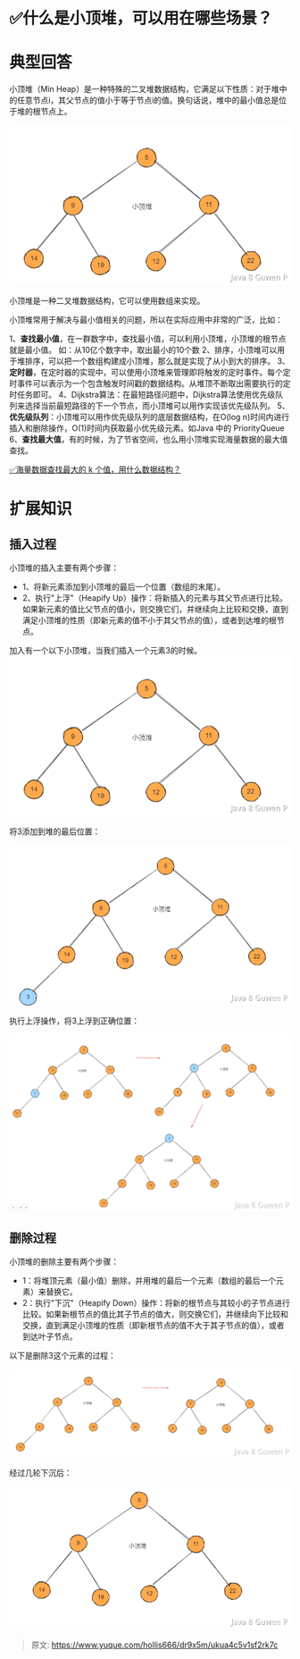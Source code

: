 # ✅什么是小顶堆，可以用在哪些场景？


# 典型回答
 
小顶堆（Min Heap）是一种特殊的二叉堆数据结构，它满足以下性质：对于堆中的任意节点i，其父节点的值小于等于节点i的值。换句话说，堆中的最小值总是位于堆的根节点上。

![image.png](./img/3J859X6nHC7L6W8V/1691221691011-5012e8f3-fcd6-49b0-8296-63df3b9224d3-102837.png)

小顶堆是一种二叉堆数据结构，它可以使用数组来实现。


小顶堆常用于解决与最小值相关的问题，所以在实际应用中非常的广泛，比如：

1、**查找最小值**，在一群数字中，查找最小值，可以利用小顶堆，小顶堆的根节点就是最小值。
如：从10亿个数字中，取出最小的10个数
2、排序，小顶堆可以用于堆排序，可以把一个数组构建成小顶堆，那么就是实现了从小到大的排序。
3、**定时器**，在定时器的实现中，可以使用小顶堆来管理即将触发的定时事件。每个定时事件可以表示为一个包含触发时间戳的数据结构。从堆顶不断取出需要执行的定时任务即可。
4、Dijkstra算法：在最短路径问题中，Dijkstra算法使用优先级队列来选择当前最短路径的下一个节点，而小顶堆可以用作实现该优先级队列。
5、**优先级队列**：小顶堆可以用作优先级队列的底层数据结构，在O(log n)时间内进行插入和删除操作，O(1)时间内获取最小优先级元素。如Java 中的 PriorityQueue
6、**查找最大值**，有的时候，为了节省空间，也么用小顶堆实现海量数据的最大值查找。

[✅海量数据查找最大的 k 个值，用什么数据结构？](https://www.yuque.com/hollis666/dr9x5m/shg3ez3kglge71o2?view=doc_embed)


# 扩展知识


## 插入过程

小顶堆的插入主要有两个步骤：

- 1、将新元素添加到小顶堆的最后一个位置（数组的末尾）。
- 2、执行"上浮"（Heapify Up）操作：将新插入的元素与其父节点进行比较。如果新元素的值比父节点的值小，则交换它们，并继续向上比较和交换，直到满足小顶堆的性质（即新元素的值不小于其父节点的值），或者到达堆的根节点。

加入有一个以下小顶堆，当我们插入一个元素3的时候。
![image.png](./img/3J859X6nHC7L6W8V/1691221693280-038af3d7-8b61-4113-91dc-6d00f4a6a3f3-753265.png)

将3添加到堆的最后位置：

![image.png](./img/3J859X6nHC7L6W8V/1691221804702-b4aa5e33-3469-4987-9c70-976aee9f0e7b-724897.png)

执行上浮操作，将3上浮到正确位置：

![image.png](./img/3J859X6nHC7L6W8V/1691221930269-0ee12701-8eda-495d-85ad-44005804af3c-875635.png)


## 删除过程
小顶堆的删除主要有两个步骤：

- 1：将堆顶元素（最小值）删除，并用堆的最后一个元素（数组的最后一个元素）来替换它。
- 2：执行"下沉"（Heapify Down）操作：将新的根节点与其较小的子节点进行比较。如果新根节点的值比其子节点的值大，则交换它们，并继续向下比较和交换，直到满足小顶堆的性质（即新根节点的值不大于其子节点的值），或者到达叶子节点。


以下是删除3这个元素的过程：

![image.png](./img/3J859X6nHC7L6W8V/1691222304519-1983cbd8-141c-420f-92d2-7c63498d80fb-937456.png)

经过几轮下沉后：

![image.png](./img/3J859X6nHC7L6W8V/1691222311287-a7750217-2ddb-45cd-879d-52f1483d0a9d-115993.png)


> 原文: <https://www.yuque.com/hollis666/dr9x5m/ukua4c5v1sf2rk7c>
